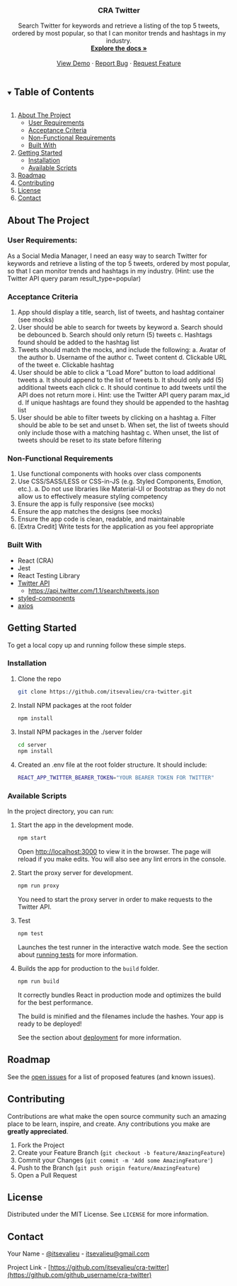 <!-- PROJECT LOGO -->
<br />
<p align="center">

  <h3 align="center">CRA Twitter</h3>

  <p align="center">
    Search Twitter for keywords and retrieve a listing of the top 5 tweets, ordered by most popular, so that I can monitor trends and hashtags in my industry.
    <br />
    <a href="https://github.com/itsevalieu/cra-twitter"><strong>Explore the docs »</strong></a>
    <br />
    <br />
    <a href="https://github.com/itsevalieu/cra-twitter">View Demo</a>
    ·
    <a href="https://github.com/itsevalieu/cra-twitter/issues">Report Bug</a>
    ·
    <a href="https://github.com/itsevalieu/cra-twitter/issues">Request Feature</a>
  </p>
</p>

<!-- TABLE OF CONTENTS -->
<details open="open">
  <summary><h2 style="display: inline-block">Table of Contents</h2></summary>
  <ol>
    <li>
      <a href="#about-the-project">About The Project</a>
      <ul>
        <li><a href="#user-requirements">User Requirements</a></li>
        <li><a href="#acceptance-criteria">Acceptance Criteria</a></li>
        <li><a href="#non-functional-requirements">Non-Functional Requirements</a></li>
        <li><a href="#built-with">Built With</a></li>
      </ul>
    </li>
    <li>
      <a href="#getting-started">Getting Started</a>
      <ul>
        <!-- <li><a href="#prerequisites">Prerequisites</a></li> -->
        <li><a href="#installation">Installation</a></li>
        <li><a href="#available-scripts">Available Scripts</a></li>
      </ul>
    </li>
    <!-- <li><a href="#usage">Usage</a></li> -->
    <li><a href="#roadmap">Roadmap</a></li>
    <li><a href="#contributing">Contributing</a></li>
    <li><a href="#license">License</a></li>
    <li><a href="#contact">Contact</a></li>
    <!-- <li><a href="#acknowledgements">Acknowledgements</a></li> -->
  </ol>
</details>

<!-- ABOUT THE PROJECT -->

## About The Project

<!-- [![Product Name Screen Shot][product-screenshot]](https://example.com) -->

### User Requirements:

As a Social Media Manager, I need an easy way to search Twitter for keywords and retrieve a
listing of the top 5 tweets, ordered by most popular, so that I can monitor trends and hashtags in
my industry. (Hint: use the Twitter API query param result_type=popular)

### Acceptance Criteria

1. App should display a title, search, list of tweets, and hashtag container (see mocks)
2. User should be able to search for tweets by keyword
   a. Search should be debounced
   b. Search should only return (5) tweets
   c. Hashtags found should be added to the hashtag list
3. Tweets should match the mocks, and include the following:
   a. Avatar of the author
   b. Username of the author
   c. Tweet content
   d. Clickable URL of the tweet
   e. Clickable hashtag
4. User should be able to click a “Load More” button to load additional tweets
   a. It should append to the list of tweets
   b. It should only add (5) additional tweets each click
   c. It should continue to add tweets until the API does not return more
   i. Hint: use the Twitter API query param max_id
   d. If unique hashtags are found they should be appended to the hashtag list
5. User should be able to filter tweets by clicking on a hashtag
   a. Filter should be able to be set and unset
   b. When set, the list of tweets should only include those with a matching hashtag
   c. When unset, the list of tweets should be reset to its state before filtering

### Non-Functional Requirements

1. Use functional components with hooks over class components
2. Use CSS/SASS/LESS or CSS-in-JS (e.g. Styled Components, Emotion, etc.).
   a. Do not use libraries like Material-UI or Bootstrap as they do not allow us to
   effectively measure styling competency
3. Ensure the app is fully responsive (see mocks)
4. Ensure the app matches the designs (see mocks)
5. Ensure the app code is clean, readable, and maintainable
6. [Extra Credit] Write tests for the application as you feel appropriate

### Built With

- React (CRA)
- Jest
- React Testing Library
- [Twitter API](https://developer.twitter.com/en/docs/api-reference-index#twitter-api-v1)
  - https://api.twitter.com/1.1/search/tweets.json
- [styled-components](https://styled-components.com/)
- [axios](https://www.npmjs.com/package/axios)

<!-- GETTING STARTED -->

## Getting Started

To get a local copy up and running follow these simple steps.

<!-- ### Prerequisites

This is an example of how to list things you need to use the software and how to install them. -->

### Installation

1. Clone the repo
   ```sh
   git clone https://github.com/itsevalieu/cra-twitter.git
   ```
2. Install NPM packages at the root folder
   ```sh
   npm install
   ```
3. Install NPM packages in the ./server folder
   ```sh
   cd server
   npm install
   ```
4. Created an .env file at the root folder structure. It should include:
   ```sh
   REACT_APP_TWITTER_BEARER_TOKEN="YOUR BEARER TOKEN FOR TWITTER"
   ```

### Available Scripts

In the project directory, you can run:

1.  Start the app in the development mode.

    ```sh
    npm start
    ```

    Open [http://localhost:3000](http://localhost:3000) to view it in the browser.
    The page will reload if you make edits. You will also see any lint errors in the console.

2.  Start the proxy server for development.

    ```sh
    npm run proxy
    ```

    You need to start the proxy server in order to make requests to the Twitter API.

3.  Test

    ```sh
    npm test
    ```

    Launches the test runner in the interactive watch mode.
    See the section about [running tests](https://facebook.github.io/create-react-app/docs/running-tests) for more information.

4.  Builds the app for production to the `build` folder.

    ```sh
    npm run build
    ```

    It correctly bundles React in production mode and optimizes the build for the best performance.

    The build is minified and the filenames include the hashes.
    Your app is ready to be deployed!

    See the section about [deployment](https://facebook.github.io/create-react-app/docs/deployment) for more information.

<!-- USAGE EXAMPLES -->

<!-- ## Usage

Use this space to show useful examples of how a project can be used. Additional screenshots, code examples and demos work well in this space. You may also link to more resources.

_For more examples, please refer to the [Documentation](https://example.com)_ -->

<!-- ROADMAP -->

## Roadmap

See the [open issues](https://github.com/itsevalieu/cra-twitter/issues) for a list of proposed features (and known issues).

<!-- CONTRIBUTING -->

## Contributing

Contributions are what make the open source community such an amazing place to be learn, inspire, and create. Any contributions you make are **greatly appreciated**.

1. Fork the Project
2. Create your Feature Branch (`git checkout -b feature/AmazingFeature`)
3. Commit your Changes (`git commit -m 'Add some AmazingFeature'`)
4. Push to the Branch (`git push origin feature/AmazingFeature`)
5. Open a Pull Request

<!-- LICENSE -->

## License

Distributed under the MIT License. See `LICENSE` for more information.

<!-- CONTACT -->

## Contact

Your Name - [@itsevalieu](https://twitter.com/itsevalieu) - itsevalieu@gmail.com

Project Link - [https://github.com/itsevalieu/cra-twitter](https://github.com/github_username/cra-twitter)

<!-- ACKNOWLEDGEMENTS -->

<!-- ## Acknowledgements

- []()
- []()
- []() -->

<!-- MARKDOWN LINKS & IMAGES -->
<!-- https://www.markdownguide.org/basic-syntax/#reference-style-links -->

[contributors-shield]: https://img.shields.io/github/contributors/itsevalieu/cra-twitter.svg?style=for-the-badge
[contributors-url]: https://github.com/itsevalieu/cra-twitter/network/members
[stars-shield]: https://img.shields.io/github/stars/itsevalieu/cra-twitter/stargazers
[issues-shield]: https://img.shields.io/github/issues/itsevalieu/cra-twitter/issues
[license-shield]: https://img.shields.io/github/license/itsevalieu/cra-twitter/blob/master/LICENSE.txt
[license-url]: https://github.com/itsevalieu/cra-twitter/blob/master/LICENSE.txt
[linkedin-shield]: https://img.shields.io/badge/-LinkedIn-black.svg?style=for-the-badge&logo=linkedin&colorB=555
[linkedin-url]: https://linkedin.com/in/eva-lieu
